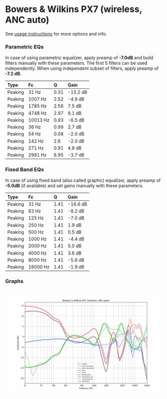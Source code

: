 # Bowers & Wilkins PX7 (wireless, ANC auto)
See [usage instructions](https://github.com/jaakkopasanen/AutoEq#usage) for more options and info.

### Parametric EQs
In case of using parametric equalizer, apply preamp of **-7.0dB** and build filters manually
with these parameters. The first 5 filters can be used independently.
When using independent subset of filters, apply preamp of **-7.2 dB**.

| Type    | Fc       |    Q | Gain     |
|:--------|:---------|:-----|:---------|
| Peaking | 31 Hz    | 0.31 | -15.2 dB |
| Peaking | 1007 Hz  | 2.52 | -4.9 dB  |
| Peaking | 1785 Hz  | 2.56 | 7.5 dB   |
| Peaking | 4748 Hz  | 2.97 | 8.1 dB   |
| Peaking | 10013 Hz | 0.93 | -6.5 dB  |
| Peaking | 36 Hz    | 0.99 | 2.7 dB   |
| Peaking | 54 Hz    | 0.08 | -2.0 dB  |
| Peaking | 142 Hz   | 2.6  | -2.0 dB  |
| Peaking | 271 Hz   | 0.91 | 4.8 dB   |
| Peaking | 2981 Hz  | 6.95 | -3.7 dB  |

### Fixed Band EQs
In case of using fixed band (also called graphic) equalizer, apply preamp of **-5.0dB**
(if available) and set gains manually with these parameters.

| Type    | Fc       |    Q | Gain     |
|:--------|:---------|:-----|:---------|
| Peaking | 31 Hz    | 1.41 | -16.6 dB |
| Peaking | 63 Hz    | 1.41 | -8.2 dB  |
| Peaking | 125 Hz   | 1.41 | -7.0 dB  |
| Peaking | 250 Hz   | 1.41 | 1.9 dB   |
| Peaking | 500 Hz   | 1.41 | 0.5 dB   |
| Peaking | 1000 Hz  | 1.41 | -4.4 dB  |
| Peaking | 2000 Hz  | 1.41 | 5.0 dB   |
| Peaking | 4000 Hz  | 1.41 | 3.6 dB   |
| Peaking | 8000 Hz  | 1.41 | -5.6 dB  |
| Peaking | 16000 Hz | 1.41 | -1.9 dB  |

### Graphs
![](./Bowers%20&%20Wilkins%20PX7%20(wireless,%20ANC%20auto).png)